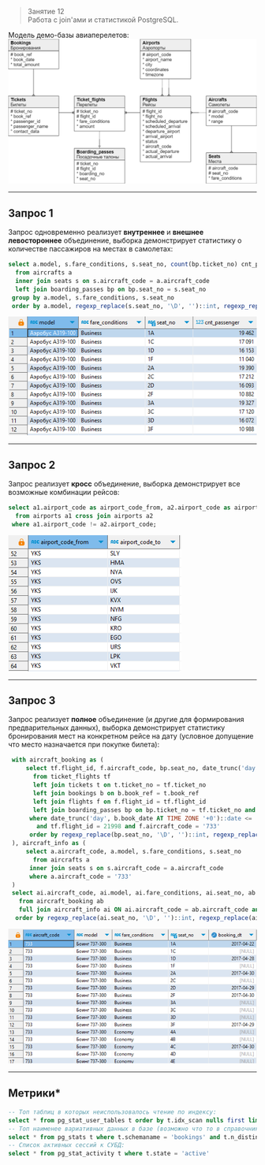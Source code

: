 > Занятие 12  
Работа с join'ами и статистикой PostgreSQL.

Модель демо-базы авиаперелетов:
![alt text](image.png)

---
Запрос 1 
--- 

Запрос одновременно реализует **внутреннее** и **внешнее левостороннее** объединение, выборка демонстрирует статистику о количестве пассажиров на местах в самолетах:
```sql
select a.model, s.fare_conditions, s.seat_no, count(bp.ticket_no) cnt_passenger
  from aircrafts a 
  inner join seats s on s.aircraft_code = a.aircraft_code 
  left join boarding_passes bp on bp.seat_no = s.seat_no 
 group by a.model, s.fare_conditions, s.seat_no
 order by a.model, regexp_replace(s.seat_no, '\D', '')::int, regexp_replace(s.seat_no, '\d', '')
```
![alt text](image-1.png)

---
Запрос 2 
--- 

Запрос реализует **кросс** объединение, выборка демонстрирует все возможные комбинации рейсов:
```sql
select a1.airport_code as airport_code_from, a2.airport_code as airport_code_to 
  from airports a1 cross join airports a2
 where a1.airport_code != a2.airport_code;
```
![alt text](image-2.png)

---
Запрос 3 
--- 

Запрос реализует **полное** объединение (и другие для формирования предварительных данных), выборка демонстрирует статистику бронирования мест на конкретном рейсе на дату (условное допущение что место назначается при покупке билета):
```sql
 with aircraft_booking as (
	 select tf.flight_id, f.aircraft_code, bp.seat_no, date_trunc('day', b.book_date AT TIME ZONE '0')::date as dt
	   from ticket_flights tf
	   left join tickets t on t.ticket_no = tf.ticket_no 
	   left join bookings b on b.book_ref = t.book_ref 
	   left join flights f on f.flight_id = tf.flight_id 
	   left join boarding_passes bp on bp.ticket_no = tf.ticket_no and bp.flight_id = tf.flight_id
	  where date_trunc('day', b.book_date AT TIME ZONE '+0')::date <= '2017-04-30'::date
	  	and	tf.flight_id = 21998 and f.aircraft_code = '733'
	  order by regexp_replace(bp.seat_no, '\D', '')::int, regexp_replace(bp.seat_no, '\d', '') 
 ), aircraft_info as (
	 select a.aircraft_code, a.model, s.fare_conditions, s.seat_no
	   from aircrafts a 
	  inner join seats s on s.aircraft_code = a.aircraft_code 
	  where a.aircraft_code = '733'
 )
 select ai.aircraft_code, ai.model, ai.fare_conditions, ai.seat_no, ab.dt as booking_dt
   from aircraft_booking ab 
   full join aircraft_info ai ON ai.aircraft_code = ab.aircraft_code and ai.seat_no = ab.seat_no
  order by regexp_replace(ai.seat_no, '\D', '')::int, regexp_replace(ai.seat_no, '\d', '')   
  ```
  ![alt text](image-3.png)

---
Метрики* 
--- 

```sql
-- Топ таблиц в которых неиспользовалось чтение по индексу:
select * from pg_stat_user_tables t order by t.idx_scan nulls first limit 5;
-- Топ наименее вариативных данных в базе (возможно что то в справочники можно потом превратить):
select * from pg_stats t where t.schemaname = 'bookings' and t.n_distinct > 0 order by t.n_distinct limit 5
-- Список активных сессий к СУБД:
select * from pg_stat_activity t where t.state = 'active'
```